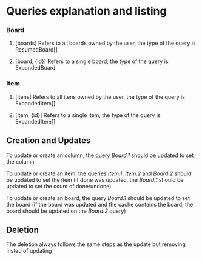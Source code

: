 # Queries explanation and listing

### Board

1. [boards]
Refers to all boards owned by the user, the type of the query is ResumedBoard[]

2. [board, {id}]
Refers to a single board, the type of the query is ExpandedBoard

### Item

1. [itens]
Refers to all itens owned by the user, the type of the query is ExpandedItem[]

2. [item, {id}]
Refers to a single item, the type of the query is ExpandedItem[]

## Creation and Updates

To update or create an column, the query *Board.1* should be updated to set the column

To update or create an item, the queries *Item.1*, *Item.2* and *Board.2* should be updated to set the item (if done was updated, the *Board.1* should be updated to set the count of done/undone)

To update or create an board, the query *Board.1* should be updated to set the board (if the board was updated and the cache contains the board, the board should be updated on the *Board.2* query)

## Deletion

The deletion always follows the same steps as the update but removing insted of updating